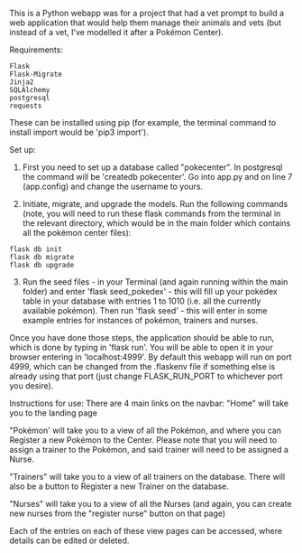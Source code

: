 This is a Python webapp was for a project that had a vet prompt to build a web application that would help them manage their animals and vets (but instead of a vet, I've modelled it after a Pokémon Center).

Requirements:
```
Flask
Flask-Migrate
Jinja2
SQLAlchemy
postgresql
requests
```
These can be installed using pip (for example, the terminal command to install import would be 'pip3 import').

Set up:
1. First you need to set up a database called "pokecenter". In postgresql the command will be 'createdb pokecenter'. Go into app.py and on line 7 (app.config) and change the username to yours.

2. Initiate, migrate, and upgrade the models. Run the following commands (note, you will need to run these flask commands from the terminal in the relevant directory, which would be in the main folder which contains all the pokémon center files):
```
flask db init
flask db migrate
flask db upgrade
```

3. Run the seed files - in your Terminal (and again running within the main folder) and enter 'flask seed_pokedex' - this will fill up your pokédex table in your database with entries 1 to 1010 (i.e. all the currently available pokémon). Then run 'flask seed' - this will enter in some example entries for instances of pokémon, trainers and nurses.

Once you have done those steps, the application should be able to run, which is done by typing in 'flask run'. You will be able to open it in your browser entering in 'localhost:4999'. By default this webapp will run on port 4999, which can be changed from the .flaskenv file if something else is already using that port (just change FLASK_RUN_PORT to whichever port you desire).

Instructions for use:
There are 4 main links on the navbar:
"Home" will take you to the landing page

"Pokémon' will take you to a view of all the Pokémon, and where you can Register a new Pokémon to the Center. Please note that you will need to assign a trainer to the Pokémon, and said trainer will need to be assigned a Nurse.

"Trainers" will take you to a view of all trainers on the database. There will also be a button to Register a new Trainer on the database.

"Nurses" will take you to a view of all the Nurses (and again, you can create new nurses from the "register nurse" button on that page)

Each of the entries on each of these view pages can be accessed, where details can be edited or deleted.
